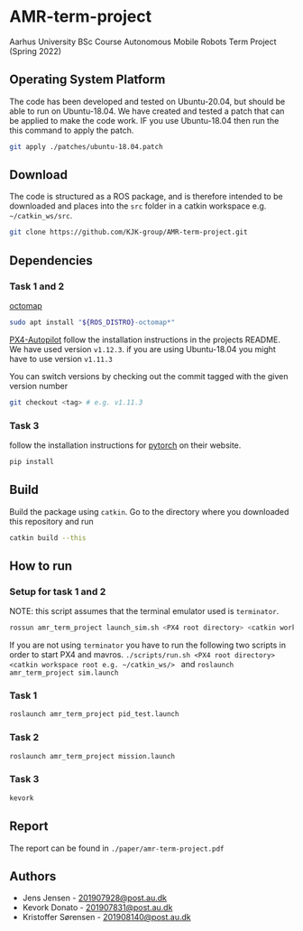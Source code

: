 # AMR-term-project
Aarhus University BSc Course Autonomous Mobile Robots Term Project (Spring 2022)


## Operating System Platform

The code has been developed and tested on Ubuntu-20.04, but should be able to run on Ubuntu-18.04. We 
have created and tested a patch that can be applied to make the code work.
IF you use Ubuntu-18.04 then run the this command to apply the patch.

```sh
git apply ./patches/ubuntu-18.04.patch
```

## Download

The code is structured as a ROS package, and is therefore intended to be downloaded and places into the
`src` folder in a catkin workspace e.g. `~/catkin_ws/src`.

```sh
git clone https://github.com/KJK-group/AMR-term-project.git 
```
 
## Dependencies

### Task 1 and 2

[octomap](https://github.com/OctoMap/octomap)

```sh
sudo apt install "${ROS_DISTRO}-octomap*"
```
[PX4-Autopilot](https://github.com/PX4/PX4-Autopilot/tree/46c9d1e2885eca6e3ea095afcfb6a6583260fd95) follow the installation instructions
in the projects README. We have used version `v1.12.3`. 
if you are using Ubuntu-18.04 you might have to use version `v1.11.3`

You can switch versions by checking out the commit tagged with the given version number
```sh
git checkout <tag> # e.g. v1.11.3
```

### Task 3

follow the installation instructions for [pytorch](https://pytorch.org/) on their website.

```sh
pip install 
```

## Build
Build the package using `catkin`. Go to the directory where you downloaded this repository and run
```sh
catkin build --this
```

## How to run

### Setup for task 1 and 2

NOTE: this script assumes that the terminal emulator used is `terminator`.
```sh
rossun amr_term_project launch_sim.sh <PX4 root directory> <catkin workspace root e.g. ~/catkin_ws/> 
```

If you are not using `terminator` you have to run the following two scripts in order to start PX4 and mavros.
`./scripts/run.sh <PX4 root directory> <catkin workspace root e.g. ~/catkin_ws/> ` and `roslaunch amr_term_project sim.launch`

### Task 1
```sh
roslaunch amr_term_project pid_test.launch
```

### Task 2
```sh
roslaunch amr_term_project mission.launch
```

### Task 3
```sh
kevork
```

## Report
The report can be found in `./paper/amr-term-project.pdf`

## Authors

- Jens Jensen - 201907928@post.au.dk
- Kevork Donato - 201907831@post.au.dk
- Kristoffer Sørensen - 201908140@post.au.dk
